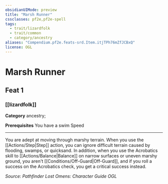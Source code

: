 ```yaml
---
obsidianUIMode: preview
title: "Marsh Runner"
cssclasses: pf2e,pf2e-spell
tags:
  - trait/lizardfolk
  - trait/common
  - category/ancestry
aliases: "Compendium.pf2e.feats-srd.Item.itjTPh76mZfJCBxQ"
license: OGL
---
```

# Marsh Runner
## Feat 1
### [[lizardfolk]]

**Category** ancestry; 



**Prerequisites** You have a swim Speed
* * *
You are adept at moving through marshy terrain. When you use the [[Actions/Step|Step]] action, you can ignore difficult terrain caused by flooding, swamps, or quicksand. In addition, when you use the Acrobatics skill to [[Actions/Balance|Balance]] on narrow surfaces or uneven marshy ground, you aren't [[Conditions/Off-Guard|Off-Guard]], and if you roll a success on the Acrobatics check, you get a critical success instead.

*Source: Pathfinder Lost Omens: Character Guide*
*OGL*